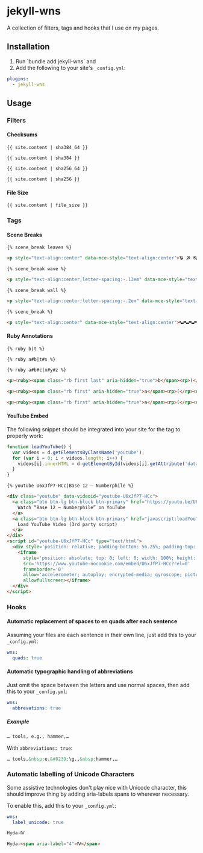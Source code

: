 # jekyll-wns

A collection of filters, tags and hooks that I use on my pages.

## Installation

1. Run ̀ bundle add jekyll-wns` and
2. Add the following to your site's `_config.yml`:

```yml
plugins:
  - jekyll-wns
```

## Usage

### Filters

#### Checksums

```liquid
{{ site.content | sha384_64 }}
```

```liquid
{{ site.content | sha384 }}
```

```liquid
{{ site.content | sha256_64 }}
```

```liquid
{{ site.content | sha256 }}
```

#### File Size

```liquid
{{ site.content | file_size }}
```

### Tags

#### Scene Breaks

```liquid
{% scene_break leaves %}
```

```html
<p style="text-align:center" data-mce-style="text-align:center">🙐 🙑 🙓 🙒 🙐 🙑 🙓 🙒 🙐 🙑 🙓 🙒</p>
```

```liquid
{% scene_break wave %}
```

```html
<p style="text-align:center;letter-spacing:-.13em" data-mce-style="text-align:center;letter-spacing:-.13em">◠◡◠◡◠◡◠◡◠◡◠◡◠◡◠◡◠◡◠◡◠‏</p>
```

```liquid
{% scene_break wall %}
```

```html
<p style="text-align:center;letter-spacing:-.2em" data-mce-style="text-align:center;letter-spacing:-.2em">‎⚎‏⚍‎⚎⚍‎⚎⚍‎⚎⚍‎⚎⚍‎⚎⚍‎⚎⚍‎⚎⚍‎⚎⚍‎⚎⚍‎⚎</p>
```

```liquid
{% scene_break %}
```

```html
<p style="text-align:center" data-mce-style="text-align:center">🙿🙾🙿🙾🙿🙾🙿🙾
```

#### Ruby Annotations

```liquid
{% ruby b|t %}

{% ruby a#b|t#s %}

{% ruby a#b#c|x#y#z %}
```

```html
<p><ruby><span class="rb first last" aria-hidden="true">b</span><rp>(</rp><rt first="" last="">t</rt><rp>)</rp></ruby></p>

<p><ruby><span class="rb first" aria-hidden="true">a</span><rp>(</rp><rt first="">t</rt><rp>)</rp><span class="rb last" aria-hidden="true">b</span><rp>(</rp><rt last="">s</rt><rp>)</rp></ruby></p>

<p><ruby><span class="rb first" aria-hidden="true">a</span><rp>(</rp><rt first="">x</rt><rp>)</rp><span class="rb" aria-hidden="true">b</span><rp>(</rp><rt>y</rt><rp>)</rp><span class="rb last" aria-hidden="true">c</span><rp>(</rp><rt last="">z</rt><rp>)</rp></ruby></p>
```

#### YouTube Embed

The following snippet should be integrated into your site for the tag to properly work:

```javascript
function loadYouTube() {
  var videos = d.getElementsByClassName('youtube');
  for (var i = 0; i < videos.length; i++) {
    videos[i].innerHTML = d.getElementById(videos[i].getAttribute('data-videoid')).innerHTML;
  }
}
```

```liquid
{% youtube U6xJfP7-HCc|Base 12 — Numberphile %}
```

```html
<div class="youtube" data-videoid="youtube-U6xJfP7-HCc">
  <a class="btn btn-lg btn-block btn-primary" href="https://youtu.be/U6xJfP7-HCc" target="_blank" rel="noopener">
    Watch “Base 12 — Numberphile” on YouTube
  </a>
  <a class="btn btn-lg btn-block btn-primary" href="javascript:loadYouTube();">
    Load YouTube Video (3rd party script)
  </a>
</div>
<script id="youtube-U6xJfP7-HCc" type="text/html">
  <div style='position: relative; padding-bottom: 56.25%; padding-top: 30px; height: 0; overflow: hidden;'>
    <iframe
      style='position: absolute; top: 0; left: 0; width: 100%; height: 100%;'
      src='https://www.youtube-nocookie.com/embed/U6xJfP7-HCc?rel=0'
      frameborder='0'
      allow='accelerometer; autoplay; encrypted-media; gyroscope; picture-in-picture'
      allowfullscreen></iframe>
  </div>
</script>
```

### Hooks

#### Automatic replacement of spaces to en quads after each sentence

Assuming your files are each sentence in their own line,
just add this to your `_config.yml`:

```yml
wns:
  quads: true
```

#### Automatic typographic handling of abbreviations

Just omit the space between the letters and use normal spaces, then add this to your `_config.yml`:

```yml
wns:
  abbrevations: true
```

##### Example

```html
… tools, e.g., hammer,…
```

With `abbreviations: true`:

```html
… tools,&nbsp;e.&#8239;\g.,&nbsp;hammer,…
```

### Automatic labelling of Unicode Characters

Some assistive technologies don't play nice with Unicode character, this should improve thing by adding aria-labels spans to wherever necessary.

To enable this, add this to your `_config.yml`:

```yml
wns:
  label_unicode: true
```

```markdown
Hyda-Ⅳ
```

```html
Hyda-<span aria-label="4">Ⅳ</span>
```
